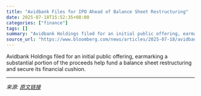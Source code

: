 ```yaml
---
title: "Avidbank Files for IPO Ahead of Balance Sheet Restructuring"
date: 2025-07-18T15:52:35+08:00
categories: ["finance"]
tags: []
summary: "Avidbank Holdings filed for an initial public offering, earmarking a substantial portion of the proceeds help fund a balance sheet restructuring and secure its financial cushion."
source_url: "https://www.bloomberg.com/news/articles/2025-07-18/avidbank-avbh-files-for-ipo-ahead-of-balance-sheet-restructuring"
---
```


Avidbank Holdings filed for an initial public offering, earmarking a substantial portion of the proceeds help fund a balance sheet restructuring and secure its financial cushion.

---

*来源: [原文链接](https://www.bloomberg.com/news/articles/2025-07-18/avidbank-avbh-files-for-ipo-ahead-of-balance-sheet-restructuring)*
